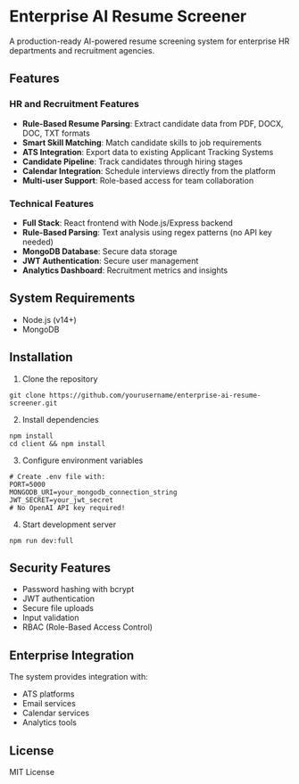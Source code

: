 # Enterprise AI Resume Screener

A production-ready AI-powered resume screening system for enterprise HR departments and recruitment agencies.

## Features

### HR and Recruitment Features
- **Rule-Based Resume Parsing**: Extract candidate data from PDF, DOCX, DOC, TXT formats
- **Smart Skill Matching**: Match candidate skills to job requirements
- **ATS Integration**: Export data to existing Applicant Tracking Systems
- **Candidate Pipeline**: Track candidates through hiring stages
- **Calendar Integration**: Schedule interviews directly from the platform
- **Multi-user Support**: Role-based access for team collaboration

### Technical Features
- **Full Stack**: React frontend with Node.js/Express backend
- **Rule-Based Parsing**: Text analysis using regex patterns (no API key needed)
- **MongoDB Database**: Secure data storage
- **JWT Authentication**: Secure user management
- **Analytics Dashboard**: Recruitment metrics and insights

## System Requirements

- Node.js (v14+)
- MongoDB

## Installation

1. Clone the repository
```
git clone https://github.com/yourusername/enterprise-ai-resume-screener.git
```

2. Install dependencies
```
npm install
cd client && npm install
```

3. Configure environment variables
```
# Create .env file with:
PORT=5000
MONGODB_URI=your_mongodb_connection_string
JWT_SECRET=your_jwt_secret
# No OpenAI API key required!
```

4. Start development server
```
npm run dev:full
```

## Security Features

- Password hashing with bcrypt
- JWT authentication
- Secure file uploads
- Input validation
- RBAC (Role-Based Access Control)

## Enterprise Integration

The system provides integration with:
- ATS platforms
- Email services
- Calendar services
- Analytics tools

## License

MIT License 